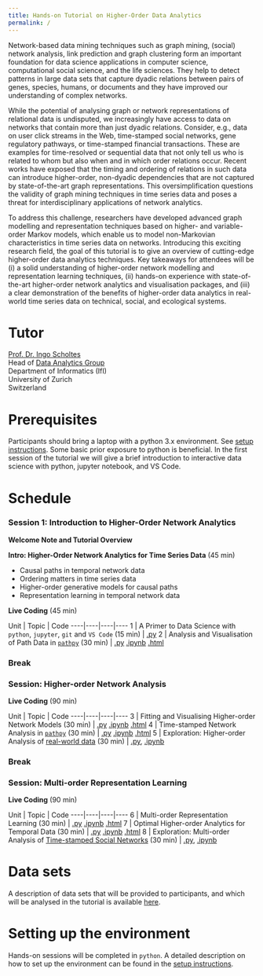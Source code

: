 ```yaml
---
title: Hands-on Tutorial on Higher-Order Data Analytics
permalink: /
---
```


Network-based data mining techniques such as graph mining, (social) network analysis, link prediction and graph clustering form an important foundation for data science applications in computer science, computational social science, and the life sciences. They help to detect patterns in large data sets that capture dyadic relations between pairs of genes, species, humans, or documents and they have improved our understanding of complex networks.

While the potential of analysing graph or network representations of relational data is undisputed, we increasingly have access to data on networks that contain more than just dyadic relations. Consider, e.g., data on user click streams in the Web, time-stamped social networks, gene regulatory pathways, or time-stamped financial transactions. These are examples for time-resolved or sequential data that not only tell us who is related to whom but also when and in which order relations occur. Recent works have exposed that the timing and ordering of relations in such data can introduce higher-order, non-dyadic dependencies that are not captured by state-of-the-art graph representations. This oversimplification questions the validity of graph mining techniques in time series data and poses a threat for interdisciplinary applications of network analytics.


To address this challenge, researchers have developed advanced graph modelling and representation techniques based on higher- and variable-order Markov models, which enable us to model non-Markovian characteristics in time series data on networks. Introducing this exciting research field, the goal of this tutorial is to give an overview of cutting-edge higher-order data analytics techniques. Key takeaways for attendees will be (i) a solid understanding of higher-order network modelling and representation learning techniques, (ii) hands-on experience with state-of-the-art higher-order network analytics and visualisation packages, and (iii) a clear demonstration of the benefits of higher-order data analytics in real-world time series data on technical, social, and ecological systems.

# Tutor

[Prof. Dr. Ingo Scholtes](http://www.ingoscholtes.net)  
Head of [Data Analytics Group](http://ifi.uzh.ch/dag)  
Department of Informatics (IfI)  
University of Zurich  
Switzerland

# Prerequisites

Participants should bring a laptop with a python 3.x environment. See [setup instructions](/csh2018-tutorial/setup). Some basic prior exposure to python is beneficial. In the first session of the tutorial we will give a brief introduction to interactive data science with python, jupyter notebook, and VS Code.

# Schedule

### Session 1: Introduction to Higher-Order Network Analytics

**Welcome Note and Tutorial Overview**

**Intro: Higher-Order Network Analytics for Time Series Data** (45 min)
- Causal paths in temporal network data
- Ordering matters in time series data
- Higher-order generative models for causal paths
- Representation learning in temporal network data

**Live Coding** (45 min)

Unit | Topic | Code
----|----|----|----
1 | A Primer to Data Science with `python`, `jupyter`, `git` and `VS Code` (15 min) | [.py](https://github.com/IngoScholtes/csh2018-tutorial/blob/master/code/1_vscode_jupyter.py)
2 | Analysis and Visualisation of Path Data in [`pathpy`](http://www.pathpy.net) (30 min) | [.py](https://github.com/IngoScholtes/csh2018-tutorial/blob/master/code/2_pathpy.py) [.ipynb](https://github.com/IngoScholtes/csh2018-tutorial/blob/master/code/2_pathpy.ipynb) [.html](https://htmlpreview.github.io/?https://github.com/IngoScholtes/csh2018-tutorial/blob/master/code/2_pathpy.html)

### Break

### Session: Higher-order Network Analysis

**Live Coding** (90 min)

Unit | Topic | Code
----|----|----|----
3 | Fitting and Visualising Higher-order Network Models (30 min) | [.py](https://github.com/IngoScholtes/csh2018-tutorial/blob/master/code/3_higher_order.py) [.ipynb](https://github.com/IngoScholtes/csh2018-tutorial/blob/master/code/3_higher_order.ipynb) [.html](https://htmlpreview.github.io/?https://github.com/IngoScholtes/csh2018-tutorial/blob/master/code/3_higher_order.html)
4 | Time-stamped Network Analysis in [`pathpy`](http://www.pathpy.net) (30 min) | [.py](https://github.com/IngoScholtes/csh2018-tutorial/blob/master/code/4_temporal_networks.py) [.ipynb](https://github.com/IngoScholtes/csh2018-tutorial/blob/master/code/4_temporal_networks.ipynb) [.html](https://htmlpreview.github.io/?https://github.com/IngoScholtes/csh2018-tutorial/blob/master/code/4_temporal_networks.html)
5 | Exploration: Higher-order Analysis of [real-world data](https://github.com/IngoScholtes/csh2018-tutorial/tree/master/data) (30 min) | [.py](https://github.com/IngoScholtes/csh2018-tutorial/blob/master/code/5_exploration.py), [.ipynb](https://github.com/IngoScholtes/csh2018-tutorial/blob/master/code/5_exploration.ipynb)

### Break

### Session: Multi-order Representation Learning

**Live Coding** (90 min)

Unit | Topic | Code
----|----|----|----
6 | Multi-order Representation Learning (30 min) | [.py](https://github.com/IngoScholtes/csh2018-tutorial/blob/master/code/6_multi_order.py) [.ipynb](https://github.com/IngoScholtes/csh2018-tutorial/blob/master/code/6_multi_order.ipynb) [.html](https://htmlpreview.github.io/?https://github.com/IngoScholtes/csh2018-tutorial/blob/master/code/6_multi_order.html)
7 | Optimal Higher-order Analytics for Temporal Data (30 min) | [.py](https://github.com/IngoScholtes/csh2018-tutorial/blob/master/code/7_optimal_analysis.py) [.ipynb](https://github.com/IngoScholtes/csh2018-tutorial/blob/master/code/7_optimal_analysis.ipynb) [.html](https://htmlpreview.github.io/?https://github.com/IngoScholtes/csh2018-tutorial/blob/master/code/7_optimal_analysis.html)
8 | Exploration: Multi-order Analysis of [Time-stamped Social Networks](https://github.com/IngoScholtes/csh2018-tutorial/tree/master/data) (30 min) | [.py](https://github.com/IngoScholtes/csh2018-tutorial/blob/master/code/8_exploration.py),  [.ipynb](https://github.com/IngoScholtes/csh2018-tutorial/blob/master/code/8_exploration.ipynb)

# Data sets

A description of data sets that will be provided to participants, and which will be analysed in the tutorial is available [here](https://github.com/IngoScholtes/csh2018-tutorial/tree/master/data).

# Setting up the environment

Hands-on sessions will be completed in `python`. A detailed description on how to set up the environment can be found in the [setup instructions](/csh2018-tutorial/setup).
